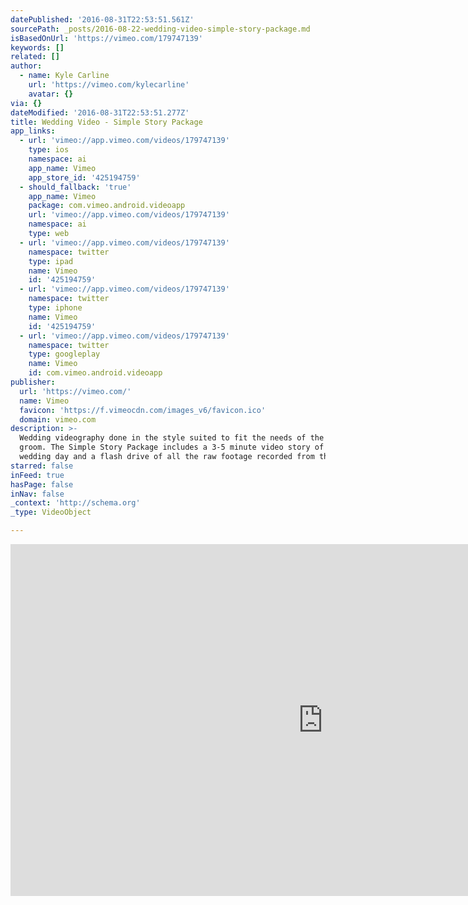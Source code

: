 ```yaml
---
datePublished: '2016-08-31T22:53:51.561Z'
sourcePath: _posts/2016-08-22-wedding-video-simple-story-package.md
isBasedOnUrl: 'https://vimeo.com/179747139'
keywords: []
related: []
author:
  - name: Kyle Carline
    url: 'https://vimeo.com/kylecarline'
    avatar: {}
via: {}
dateModified: '2016-08-31T22:53:51.277Z'
title: Wedding Video - Simple Story Package
app_links:
  - url: 'vimeo://app.vimeo.com/videos/179747139'
    type: ios
    namespace: ai
    app_name: Vimeo
    app_store_id: '425194759'
  - should_fallback: 'true'
    app_name: Vimeo
    package: com.vimeo.android.videoapp
    url: 'vimeo://app.vimeo.com/videos/179747139'
    namespace: ai
    type: web
  - url: 'vimeo://app.vimeo.com/videos/179747139'
    namespace: twitter
    type: ipad
    name: Vimeo
    id: '425194759'
  - url: 'vimeo://app.vimeo.com/videos/179747139'
    namespace: twitter
    type: iphone
    name: Vimeo
    id: '425194759'
  - url: 'vimeo://app.vimeo.com/videos/179747139'
    namespace: twitter
    type: googleplay
    name: Vimeo
    id: com.vimeo.android.videoapp
publisher:
  url: 'https://vimeo.com/'
  name: Vimeo
  favicon: 'https://f.vimeocdn.com/images_v6/favicon.ico'
  domain: vimeo.com
description: >-
  Wedding videography done in the style suited to fit the needs of the bride and
  groom. The Simple Story Package includes a 3-5 minute video story of the
  wedding day and a flash drive of all the raw footage recorded from the day.
starred: false
inFeed: true
hasPage: false
inNav: false
_context: 'http://schema.org'
_type: VideoObject

---
```

<iframe src="https://cdn.embedly.com/widgets/media.html?src=https%3A%2F%2Fplayer.vimeo.com%2Fvideo%2F179747139&amp;url=https%3A%2F%2Fvimeo.com%2F179747139&amp;image=https%3A%2F%2Fi.vimeocdn.com%2Fvideo%2F587741818_1280.jpg&amp;key=b7d04c9b404c499eba89ee7072e1c4f7&amp;type=text%2Fhtml&amp;schema=vimeo" width="1000" height="563" scrolling="no" frameborder="0" allowfullscreen="" style=""></iframe>